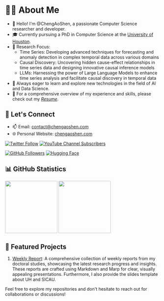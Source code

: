 # 👨‍🎓 About Me

- 👋 Hello! I'm @ChengAoShen, a passionate Computer Science researcher and developer.
- 🎓 Currently pursuing a PhD in Computer Science at the [University of Houston](https://www.uh.edu/).
- 🧐 Research Focus:
  - Time Series: Developing advanced techniques for forecasting and anomaly detection in complex temporal data across various domains
  - Causal Discovery: Uncovering hidden cause-effect relationships in time series data and designing innovative causal inference models
  - LLMs: Harnessing the power of Large Language Models to enhance time series analysis and facilitate causal discovery in temporal data
- 🌱 Always eager to learn and explore new technologies in the field of AI and Data Science.
- 💼 For a comprehensive overview of my experience and skills, please check out my *[Resume](./Resume.pdf)*.

## 🤝 Let's Connect

- 📫 Email: [contact@chengaoshen.com](mailto:contact@chengaoshen.com)
- 🌐 Personal Website: [chengaoshen.com](https://chengaoshen.com)

[![Twitter Follow](https://img.shields.io/twitter/follow/ChengAoShen?style=social)](https://twitter.com/chengao_shen)
[![YouTube Channel Subscribers](https://img.shields.io/youtube/channel/subscribers/UCRC9NT1_c3zVc7syFERpi7w?style=social)](https://www.youtube.com/channel/UCRC9NT1_c3zVc7syFERpi7w)

[![GitHub Followers](https://img.shields.io/badge/dynamic/json?url=https%3A%2F%2Fapi.swo.moe%2Fstats%2Fgithub%2FChengAoShen&query=count&color=181717&label=GitHub&labelColor=282c34&logo=github&suffix=+followers&cacheSeconds=3600)](https://github.com/ChengAoShen)
[![Hugging Face](https://img.shields.io/badge/dynamic/json?url=https%3A%2F%2Fhuggingface.co%2Fapi%2Fmodels%3Fauthor%3DChengAoShen&query=$.length&color=FF9D00&label=Hugging%20Face&labelColor=4B4B4B&logo=huggingface&logoColor=white&suffix=+models&cacheSeconds=3600)](https://huggingface.co/ChengAoShen)
## 📊 GitHub Statistics

<img height="170px" src="https://github-readme-stats.vercel.app/api?username=ChengAoShen&theme=dark&show_icons=true&count_private=true" />
<img height="170px" src="https://github-readme-stats.vercel.app/api/top-langs/?username=ChengAoShen&layout=compact&theme=dark&langs_count=8" />

## 🚀 Featured Projects

1. [Weekly Report](https://github.com/ChengAoShen/WeeklyReport): A comprehensive collection of weekly reports from my doctoral studies, showcasing the latest research progress and insights. These reports are crafted using Markdown and Marp for clear, visually appealing presentations. Furthermore, I also provide the slides template about UH and SICAU.


Feel free to explore my repositories and don't hesitate to reach out for collaborations or discussions!
